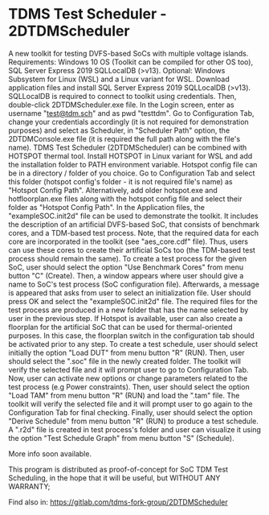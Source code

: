 # TDMS Test Scheduler - 2DTDMScheduler 
A new toolkit for testing DVFS-based SoCs with multiple voltage islands.
Requirements: Windows 10 OS (Toolkit can be compiled for other OS too), SQL Server Express 2019 SQLLocalDB (>v13).
Optional: Windows Subsystem for Linux (WSL) and a Linux variant for WSL.
Download application files and install SQL Server Express 2019 SQLLocalDB (>v13). SQLLocalDB is required to connect to toolkit using credentials.
Then, double-click 2DTDMScheduler.exe file. In the Login screen, enter as username "test@tdm.sch" and as pwd "testtdm". 
Go to Configuration Tab, change your credentials accordingly (it is not required for demonstration purposes) and select as Scheduler, in "Scheduler Path" option, the 2DTDMConsole.exe file (it is required the full path along with the file's name).
TDMS Test Scheduler (2DTDMScheduler) can be combined with HOTSPOT thermal tool. Install HOTSPOT in Linux variant for WSL and add the installation folder to PATH environment variable.
Hotspot config file can be in a directory / folder of you choice. Go to Configuration Tab and select this folder (hotspot config's folder - it is not required file's name) as "Hotspot Config Path".
Alternatively, add older hotspot.exe and hotfloorplan.exe files along with the hotspot config file and select their folder as "Hotspot Config Path".
In the Application files, the "exampleSOC.init2d" file can be used to demonstrate the toolkit. It includes the description of an artificial DVFS-based SoC, that consists of benchmark cores, and a TDM-based test process. Note, that the required data for each core are incorporated in the toolkit (see "aes_core.cdf" file). Thus, users can use these cores to create their artificial SoCs too (the TDM-based test process should remain the same).
To create a test process for the given SoC, user should select the option "Use Benchmark Cores" from menu button "C" (Create). Then, a window appears where user should give a name to SoC's test process (SoC configuration file). Afterwards, a message is appeared that asks from user to select an initialization file. User should press OK and select the "exampleSOC.init2d" file. The required files for the test process are produced in a new folder that has the name selected by user in the previous step. If Hotspot is available, user can also create a floorplan for the artificial SoC that can be used for thermal-oriented purposes. In this case, the floorplan switch in the configuration tab should be activated prior to any step.
To create a test schedule, user should select initially the option "Load DUT" from menu button "R" (RUN). Then, user should select the ".soc" file in the newly created folder. The toolkit will verify the selected file and it will prompt user to go to Configuration Tab. Now, user can activate new options or change parameters related to the test process (e.g Power constraints). Then, user should select the option "Load TAM" from menu button "R" (RUN) and load the ".tam" file. The toolkit will verify the selected file and it will prompt user to go again to the Configuration Tab for final checking. Finally, user should select the option "Derive Schedule" from menu button "R" (RUN) to produce a test schedule. A ".r2d" file is created in test process's folder and user can visualize it using the option "Test Schedule Graph" from menu button "S" (Schedule).

More info soon available.

This program is distributed as proof-of-concept for SoC TDM Test Scheduling, in the hope that it will be useful,
but WITHOUT ANY WARRANTY;

Find also in: https://gitlab.com/tdms-fork-group/2DTDMScheduler
